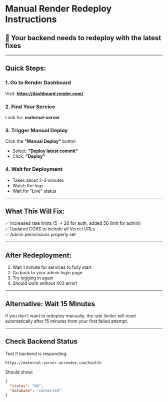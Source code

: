 # Manual Render Redeploy Instructions

## 🚨 Your backend needs to redeploy with the latest fixes

---

## Quick Steps:

### 1. Go to Render Dashboard
Visit: **https://dashboard.render.com/**

### 2. Find Your Service
Look for: **maternal-server**

### 3. Trigger Manual Deploy
Click the **"Manual Deploy"** button
- Select: **"Deploy latest commit"**
- Click: **"Deploy"**

### 4. Wait for Deployment
- Takes about 2-3 minutes
- Watch the logs
- Wait for "Live" status

---

## What This Will Fix:

✅ Increased rate limits (5 → 20 for auth, added 50 limit for admin)  
✅ Updated CORS to include all Vercel URLs  
✅ Admin permissions properly set  

---

## After Redeployment:

1. Wait 1 minute for services to fully start
2. Go back to your admin login page
3. Try logging in again
4. Should work without 403 error!

---

## Alternative: Wait 15 Minutes

If you don't want to redeploy manually, the rate limiter will reset automatically after 15 minutes from your first failed attempt.

---

## Check Backend Status

Test if backend is responding:
```
https://maternal-server.onrender.com/health
```

Should show:
```json
{
  "status": "OK",
  "database": "connected"
}
```
